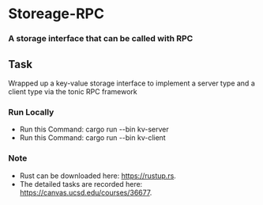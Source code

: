 # Storeage-RPC

### A storage interface that can be called with RPC

## Task
Wrapped up a key-value storage interface to implement a server type and a client type via the tonic RPC framework

### Run Locally
* Run this Command: cargo run --bin kv-server
* Run this Command: cargo run --bin kv-client

### Note
* Rust can be downloaded here: https://rustup.rs.
* The detailed tasks are recorded here: https://canvas.ucsd.edu/courses/36677.



